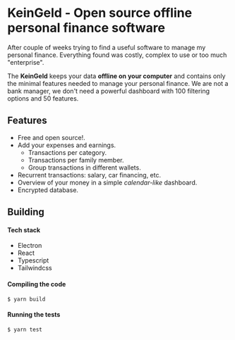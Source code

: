 # KeinGeld - Open source offline personal finance software

After couple of weeks trying to find a useful software to manage my personal finance. Everything found was costly, complex to use or too much "enterprise".

The __KeinGeld__ keeps your data __offline on your computer__ and contains only the minimal features needed to manage your personal finance. We are not a bank manager, we don't need a powerful dashboard with 100 filtering options and 50 features.

## Features
- Free and open source!.
- Add your expenses and earnings.
  - Transactions per category.
  - Transactions per family member.
  - Group transactions in different wallets.
- Recurrent transactions: salary, car financing, etc.
- Overview of your money in a simple _calendar-like_ dashboard.
- Encrypted database.

## Building
#### Tech stack
- Electron
- React
- Typescript
- Tailwindcss

#### Compiling the code
```shell
$ yarn build
```

#### Running the tests
```shell
$ yarn test
```